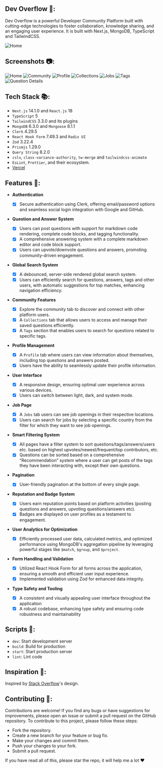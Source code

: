 ## Dev Overflow 📝:

Dev Overflow is a powerful Developer Community Platform built with cutting-edge technologies to foster collaboration, knowledge sharing, and an engaging user experience. It is built with Next.js, MongoDB, TypeScript and TailwindCSS.

![Home](/public/assets/screenshots/home-dark.png)

## Screenshots 📷:

![Home](/public/assets/screenshots/home.png)
![Community](/public/assets/screenshots/community.png)
![Profile](/public/assets/screenshots/profile.png)
![Collections](/public/assets/screenshots/collections.png)
![Jobs](/public/assets/screenshots/jobs.png)
![Tags](/public/assets/screenshots/tags.png)
![Question Details](/public/assets/screenshots/question-details.png)

## Tech Stack 📚:

- `Next.js` 14.1.0 and `React.js` 18
- `TypeScript` 5
- `TailwindCSS` 3.3.0 and its plugins
- `MongoDB` 6.3.0 and `Mongoose` 8.1.1
- `Clerk` 4.29.5
- `React Hook Form` 7.49.3 and `Radix UI`
- `Zod` 3.22.4
- `Prismjs` 1.29.0
- `Query String` 8.2.0
- `cslx`, `class-variance-authority`, `tw-merge` and `tailwindcss-animate`
- `EsLint`, `Prettier`, and their ecosystem.
- [Vercel](https://vercel.com/)

## Features 🎉:

- **Authentication**

  - [x] Secure authentication using Clerk, offering email/password options and seamless social login integration with Google and GitHub.

- **Question and Answer System**

  - [x] Users can post questions with support for markdown code rendering, complete code blocks, and tagging functionality.
  - [x] A comprehensive answering system with a complete markdown editor and code block support.
  - [x] Users can upvote/downvote questions and answers, promoting community-driven engagement.

- **Global Search System**

  - [x] A debounced, server-side rendered global search system.
  - [x] Users can efficiently search for questions, answers, tags and other users, with automatic suggestions for top matches, enhancing navigation efficiency.

- **Community Features**

  - [x] Explore the community tab to discover and connect with other platform users.
  - [x] A `Collections` tab that allows users to access and manage their saved questions efficiently.
  - [x] A `Tags` section that enables users to search for questions related to specific tags.

- **Profile Management**

  - [x] A `Profile` tab where users can view information about themselves, including top questions and answers posted.
  - [x] Users have the ability to seamlessly update their profile information.

- **User Interface**

  - [x] A responsive design, ensuring optimal user experience across various devices.
  - [x] Users can switch between light, dark, and system mode.

- **Job Page**

  - [x] A `Jobs` tab users can see job openings in their respective locations.
  - [x] Users can search for jobs by selecting a specific country from the filter for which they want to see job openings.

- **Smart Filtering System**

  - [x] All pages have a filter system to sort questions/tags/answers/users etc. based on highest upvotes/newest/frequent/top contributors, etc.
  - [x] Questions can be sorted based on a comprehensive “Recommendation” system where a user can get posts of the tags they have been interacting with, except their own questions.

- **Pagination**

  - [x] User-friendly pagination at the bottom of every single page.

- **Reputation and Badge System**

  - [x] Users earn reputation points based on platform activities (posting questions and answers, upvoting questions/answers etc).
  - [x] Badges are displayed on user profiles as a testament to engagement.

- **User Analytics for Optimization**

  - [x] Efficiently processed user data, calculated metrics, and optimized performance using MongoDB's aggregation pipeline by leveraging powerful stages like `$match`, `$group`, and `$project`.

- **Form Handling and Validation**

  - [x] Utilized React Hook Form for all forms across the application, ensuring a smooth and efficient user input experience.
  - [x] Implemented validation using Zod for enhanced data integrity.

- **Type Safety and Tooling**
  - [x] A consistent and visually appealing user interface throughout the application
  - [x] A robust codebase, enhancing type safety and ensuring code robustness and maintainability

## Scripts 📜:

- `dev`: Start development server
- `build`: Build for production
- `start`: Start production server
- `lint`: Lint code

## Inspiration 🎨:

Inspired by [Stack Overflow](https://stackoverflow.com/)'s design.

## Contributing 🤝:

Contributions are welcome! If you find any bugs or have suggestions for improvements, please open an issue or submit a pull request on the GitHub repository.
To contribute to this project, please follow these steps:

- Fork the repository.
- Create a new branch for your feature or bug fix.
- Make your changes and commit them.
- Push your changes to your fork.
- Submit a pull request.

If you have read all of this, please star the repo, it will help me a lot ❤️

